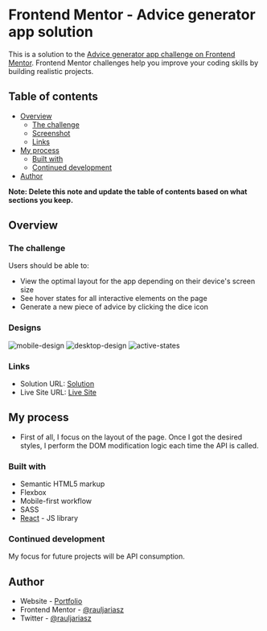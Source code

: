 # Frontend Mentor - Advice generator app solution

This is a solution to the [Advice generator app challenge on Frontend Mentor](https://www.frontendmentor.io/challenges/advice-generator-app-QdUG-13db). Frontend Mentor challenges help you improve your coding skills by building realistic projects.

## Table of contents

- [Overview](#overview)
  - [The challenge](#the-challenge)
  - [Screenshot](#designs)
  - [Links](#links)
- [My process](#my-process)
  - [Built with](#built-with)
  - [Continued development](#continued-development)
- [Author](#author)

**Note: Delete this note and update the table of contents based on what sections you keep.**

## Overview

### The challenge

Users should be able to:

- View the optimal layout for the app depending on their device's screen size
- See hover states for all interactive elements on the page
- Generate a new piece of advice by clicking the dice icon

### Designs

![mobile-design](https://user-images.githubusercontent.com/113625378/226065456-09815d77-5e5b-4dad-abeb-a49c62f2ff90.jpg)
![desktop-design](https://user-images.githubusercontent.com/113625378/226065464-e63ef05d-bc2a-4507-a2fa-29b1d2412191.jpg)
![active-states](https://user-images.githubusercontent.com/113625378/226065466-df7a4783-a273-4621-854b-a3e1027f7bf6.jpg)

### Links

- Solution URL: [Solution](https://www.frontendmentor.io/solutions/advice-generator-app-challenge-using-bem-sass-w-Bb-lCiew)
- Live Site URL: [Live Site](https://rauljariasz.github.io/advice-generator-app/)

## My process

- First of all, I focus on the layout of the page. Once I got the desired styles, I perform the DOM modification logic each time the API is called.

### Built with

- Semantic HTML5 markup
- Flexbox
- Mobile-first workflow
- SASS
- [React](https://reactjs.org/) - JS library

### Continued development

My focus for future projects will be API consumption.

## Author

- Website - [Portfolio](https://rauljariasz.github.io/portfolio/)
- Frontend Mentor - [@rauljariasz](https://www.frontendmentor.io/profile/rauljariasz)
- Twitter - [@rauljariasz](https://www.instagram.com/rauljariasz)
